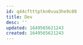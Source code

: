 ```yaml
---
id: q44cftttptkn0vua3he9c08
title: Dev
desc: ''
updated: 1649565621243
created: 1649565621243
---
```


